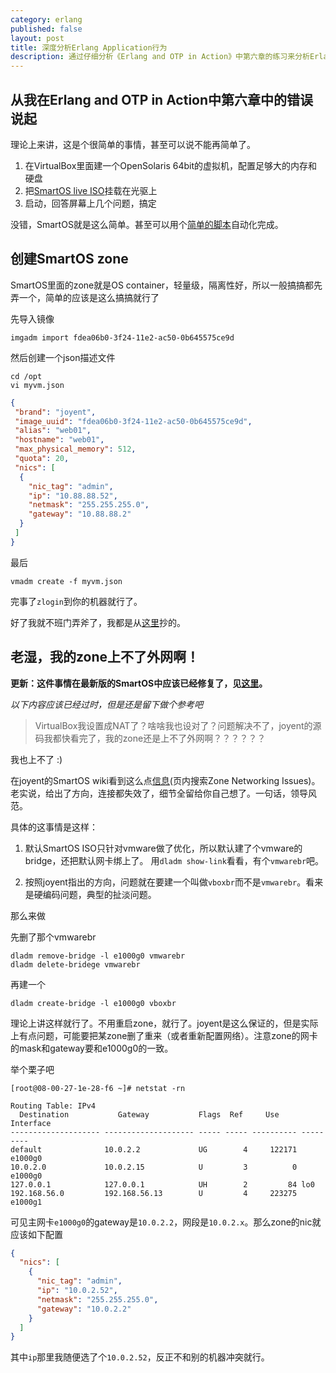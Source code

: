 ```yaml
---
category: erlang
published: false
layout: post
title: 深度分析Erlang Application行为
description: 通过仔细分析《Erlang and OTP in Action》中第六章的练习来分析Erlang中Application行为
---
```


## 从我在Erlang and OTP in Action中第六章中的错误说起

理论上来讲，这是个很简单的事情，甚至可以说不能再简单了。

1. 在VirtualBox里面建一个OpenSolaris 64bit的虚拟机，配置足够大的内存和硬盘
2. 把[SmartOS live ISO](https://us-east.manta.joyent.com/Joyent_Dev/public/SmartOS/smartos-latest.iso)挂载在光驱上
3. 启动，回答屏幕上几个问题，搞定

没错，SmartOS就是这么简单。甚至可以用个[简单的脚本](http://www.perkin.org.uk/posts/automated-virtualbox-smartos-installs.html)自动化完成。

## 创建SmartOS zone

SmartOS里面的zone就是OS container，轻量级，隔离性好，所以一般搞搞都先弄一个，简单的应该是这么搞搞就行了

先导入镜像

```
imgadm import fdea06b0-3f24-11e2-ac50-0b645575ce9d
```

然后创建一个json描述文件

```
cd /opt
vi myvm.json
```



```json
{
 "brand": "joyent",
 "image_uuid": "fdea06b0-3f24-11e2-ac50-0b645575ce9d",
 "alias": "web01",
 "hostname": "web01",
 "max_physical_memory": 512,
 "quota": 20,
 "nics": [
  {
    "nic_tag": "admin",
    "ip": "10.88.88.52",
    "netmask": "255.255.255.0",
    "gateway": "10.88.88.2"
  }
 ]
}
```

最后

```
vmadm create -f myvm.json
```

完事了`zlogin`到你的机器就行了。

好了我就不班门弄斧了，我都是从[这里](http://wiki.smartos.org/display/DOC/How+to+create+a+zone+%28+OS+virtualized+machine+%29+in+SmartOS)抄的。

## 老湿，我的zone上不了外网啊！

**更新：这件事情在最新版的SmartOS中应该已经修复了，见[这里](http://www.listbox.com/member/archive/184463/2014/05/sort/time_rev/page/1/entry/14:199/20140525031110:BCCD6764-E3DB-11E3-AC74-888FDBEDD5D3/)。**

_以下内容应该已经过时，但是还是留下做个参考吧_

> VirtualBox我设置成NAT了？啥啥我也设对了？问题解决不了，joyent的源码我都快看完了，我的zone还是上不了外网啊？？？？？？

我也上不了 :)

在joyent的SmartOS wiki看到这么点[信息](http://wiki.smartos.org/display/DOC/How+to+create+a+Virtual+Machine+in+SmartOS)(页内搜索Zone Networking Issues)。老实说，给出了方向，连接都失效了，细节全留给你自己想了。一句话，领导风范。

具体的这事情是这样：

1. 默认SmartOS ISO只针对vmware做了优化，所以默认建了个vmware的bridge，还把默认网卡绑上了。
用`dladm show-link`看看，有个`vmwarebr`吧。

2. 按照joyent指出的方向，问题就在要建一个叫做`vboxbr`而不是`vmwarebr`。看来是硬编码问题，典型的扯淡问题。

那么来做

先删了那个vmwarebr

```
dladm remove-bridge -l e1000g0 vmwarebr
dladm delete-bridege vmwarebr
```

再建一个

```
dladm create-bridge -l e1000g0 vboxbr
```

理论上讲这样就行了。不用重启zone，就行了。joyent是这么保证的，但是实际上有点问题，可能要把某zone删了重来（或者重新配置网络）。注意zone的网卡的mask和gateway要和e1000g0的一致。

举个栗子吧

```
[root@08-00-27-1e-28-f6 ~]# netstat -rn

Routing Table: IPv4
  Destination           Gateway           Flags  Ref     Use     Interface
-------------------- -------------------- ----- ----- ---------- ---------
default              10.0.2.2             UG        4     122171 e1000g0
10.0.2.0             10.0.2.15            U         3          0 e1000g0
127.0.0.1            127.0.0.1            UH        2         84 lo0
192.168.56.0         192.168.56.13        U         4     223275 e1000g1
```

可见主网卡`e1000g0`的gateway是`10.0.2.2`，网段是`10.0.2.x`。那么zone的nic就应该如下配置

```json
{
  "nics": [
    {
      "nic_tag": "admin",
      "ip": "10.0.2.52",
      "netmask": "255.255.255.0",
      "gateway": "10.0.2.2"
    }
  ]
}
```

其中`ip`那里我随便选了个`10.0.2.52`，反正不和别的机器冲突就行。
